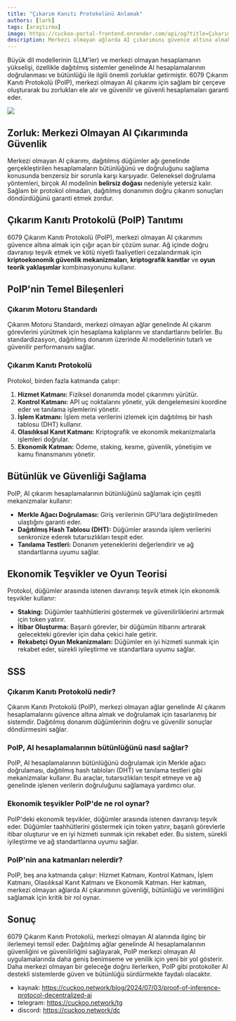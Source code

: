 ```yaml
---
title: "Çıkarım Kanıtı Protokolünü Anlamak"
authors: [lark]
tags: [araştırma]
image: https://cuckoo-portal-frontend.onrender.com/api/og?title=Çıkarım Kanıtı Protokolünü Anlamak
description: Merkezi olmayan ağlarda AI çıkarımını güvence altına almak ve doğrulamak için tasarlanmış yenilikçi Çıkarım Kanıtı Protokolüne dalın. Bu protokolün dağıtılmış AI hesaplamasının benzersiz zorluklarını nasıl ele aldığını öğrenin.
---
```


Büyük dil modellerinin (LLM'ler) ve merkezi olmayan hesaplamanın yükselişi, özellikle dağıtılmış sistemler genelinde AI hesaplamalarının doğrulanması ve bütünlüğü ile ilgili önemli zorluklar getirmiştir. 6079 Çıkarım Kanıtı Protokolü (PoIP), merkezi olmayan AI çıkarımı için sağlam bir çerçeve oluşturarak bu zorlukları ele alır ve güvenilir ve güvenli hesaplamaları garanti eder.

![](https://cuckoo-network.b-cdn.net/2024-07-03-proof-of-inference-protocol-decentralized-ai.webp)

## Zorluk: Merkezi Olmayan AI Çıkarımında Güvenlik

Merkezi olmayan AI çıkarımı, dağıtılmış düğümler ağı genelinde gerçekleştirilen hesaplamaların bütünlüğünü ve doğruluğunu sağlama konusunda benzersiz bir sorunla karşı karşıyadır. Geleneksel doğrulama yöntemleri, birçok AI modelinin **belirsiz doğası** nedeniyle yetersiz kalır. Sağlam bir protokol olmadan, dağıtılmış donanımın doğru çıkarım sonuçları döndürdüğünü garanti etmek zordur.

## Çıkarım Kanıtı Protokolü (PoIP) Tanıtımı

6079 Çıkarım Kanıtı Protokolü (PoIP), merkezi olmayan AI çıkarımını güvence altına almak için çığır açan bir çözüm sunar. Ağ içinde doğru davranışı teşvik etmek ve kötü niyetli faaliyetleri cezalandırmak için **kriptoekonomik güvenlik mekanizmaları**, **kriptografik kanıtlar** ve **oyun teorik yaklaşımlar** kombinasyonunu kullanır.

## PoIP'nin Temel Bileşenleri

### Çıkarım Motoru Standardı

Çıkarım Motoru Standardı, merkezi olmayan ağlar genelinde AI çıkarım görevlerini yürütmek için hesaplama kalıplarını ve standartlarını belirler. Bu standardizasyon, dağıtılmış donanım üzerinde AI modellerinin tutarlı ve güvenilir performansını sağlar.

### Çıkarım Kanıtı Protokolü

Protokol, birden fazla katmanda çalışır:
1. **Hizmet Katmanı:** Fiziksel donanımda model çıkarımını yürütür.
2. **Kontrol Katmanı:** API uç noktalarını yönetir, yük dengelemesini koordine eder ve tanılama işlemlerini yönetir.
3. **İşlem Katmanı:** İşlem meta verilerini izlemek için dağıtılmış bir hash tablosu (DHT) kullanır.
4. **Olasılıksal Kanıt Katmanı:** Kriptografik ve ekonomik mekanizmalarla işlemleri doğrular.
5. **Ekonomik Katman:** Ödeme, staking, kesme, güvenlik, yönetişim ve kamu finansmanını yönetir.

## Bütünlük ve Güvenliği Sağlama

PoIP, AI çıkarım hesaplamalarının bütünlüğünü sağlamak için çeşitli mekanizmalar kullanır:
- **Merkle Ağacı Doğrulaması:** Giriş verilerinin GPU'lara değiştirilmeden ulaştığını garanti eder.
- **Dağıtılmış Hash Tablosu (DHT):** Düğümler arasında işlem verilerini senkronize ederek tutarsızlıkları tespit eder.
- **Tanılama Testleri:** Donanım yeteneklerini değerlendirir ve ağ standartlarına uyumu sağlar.

## Ekonomik Teşvikler ve Oyun Teorisi

Protokol, düğümler arasında istenen davranışı teşvik etmek için ekonomik teşvikler kullanır:
- **Staking:** Düğümler taahhütlerini göstermek ve güvenilirliklerini artırmak için token yatırır.
- **İtibar Oluşturma:** Başarılı görevler, bir düğümün itibarını artırarak gelecekteki görevler için daha çekici hale getirir.
- **Rekabetçi Oyun Mekanizmaları:** Düğümler en iyi hizmeti sunmak için rekabet eder, sürekli iyileştirme ve standartlara uyumu sağlar.

## SSS

### Çıkarım Kanıtı Protokolü nedir?

Çıkarım Kanıtı Protokolü (PoIP), merkezi olmayan ağlar genelinde AI çıkarım hesaplamalarını güvence altına almak ve doğrulamak için tasarlanmış bir sistemdir. Dağıtılmış donanım düğümlerinin doğru ve güvenilir sonuçlar döndürmesini sağlar.

### PoIP, AI hesaplamalarının bütünlüğünü nasıl sağlar?

PoIP, AI hesaplamalarının bütünlüğünü doğrulamak için Merkle ağacı doğrulaması, dağıtılmış hash tabloları (DHT) ve tanılama testleri gibi mekanizmalar kullanır. Bu araçlar, tutarsızlıkları tespit etmeye ve ağ genelinde işlenen verilerin doğruluğunu sağlamaya yardımcı olur.

### Ekonomik teşvikler PoIP'de ne rol oynar?

PoIP'deki ekonomik teşvikler, düğümler arasında istenen davranışı teşvik eder. Düğümler taahhütlerini göstermek için token yatırır, başarılı görevlerle itibar oluşturur ve en iyi hizmeti sunmak için rekabet eder. Bu sistem, sürekli iyileştirme ve ağ standartlarına uyumu sağlar.

### PoIP'nin ana katmanları nelerdir?

PoIP, beş ana katmanda çalışır: Hizmet Katmanı, Kontrol Katmanı, İşlem Katmanı, Olasılıksal Kanıt Katmanı ve Ekonomik Katman. Her katman, merkezi olmayan ağlarda AI çıkarımının güvenliği, bütünlüğü ve verimliliğini sağlamak için kritik bir rol oynar.

## Sonuç

6079 Çıkarım Kanıtı Protokolü, merkezi olmayan AI alanında ilginç bir ilerlemeyi temsil eder. Dağıtılmış ağlar genelinde AI hesaplamalarının güvenliğini ve güvenilirliğini sağlayarak, PoIP merkezi olmayan AI uygulamalarında daha geniş benimseme ve yenilik için yeni bir yol gösterir. Daha merkezi olmayan bir geleceğe doğru ilerlerken, PoIP gibi protokoller AI destekli sistemlerde güven ve bütünlüğü sürdürmekte faydalı olacaktır.

- kaynak: https://cuckoo.network/blog/2024/07/03/proof-of-inference-protocol-decentralized-ai
- telegram: https://cuckoo.network/tg
- discord: https://cuckoo.network/dc

